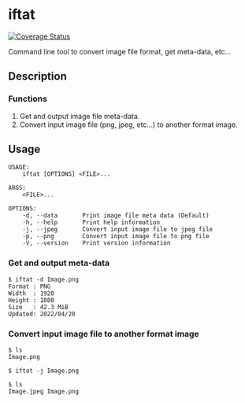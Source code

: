 # iftat

[![Coverage Status](https://coveralls.io/repos/github/nkue-yst/iftat/badge.svg?branch=main)](https://coveralls.io/github/nkue-yst/iftat?branch=main)

Command line tool to convert image file format, get meta-data, etc...

## Description
### Functions
1. Get and output image file meta-data.
2. Convert input image file (png, jpeg, etc...) to another format image.

## Usage
```
USAGE:
    iftat [OPTIONS] <FILE>...

ARGS:
    <FILE>...    

OPTIONS:
    -d, --data       Print image file meta data (Default)
    -h, --help       Print help information
    -j, --jpeg       Convert input image file to jpeg file
    -p, --png        Convert input image file to png file
    -V, --version    Print version information
```

### Get and output meta-data
```
$ iftat -d Image.png
Format : PNG
Width  : 1920
Height : 1080
Size   : 42.3 MiB
Updated: 2022/04/20
```

### Convert input image file to another format image
```
$ ls
Image.png

$ iftat -j Image.png

$ ls
Image.jpeg Image.png
```

